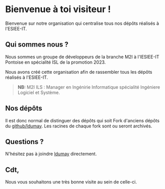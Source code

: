 # Bienvenue à toi visiteur !

Bienvenue sur notre organisation qui centralise tous nos dépôts réalisés à l'ESIEE-IT.

## Qui sommes nous ?

Nous sommes un groupe de développeurs de la branche M2I à l'IESIEE-IT Pontoise en spécialité ISL de la promotion 2023.

Nous avons créé cette organisation afin de rassembler tous les dépôts réalisés à l'ESIEE-IT.

> **NB:** M2I ILS : Manager en Ingénirie Informatique spécialité Ingéniere Logiciel et Système.

## Nos dépôts

Il est donc normal de distinguer des dépôts qui soit Fork d'anciens dépôts du [github/ldumay](https://github.com/ldumay). Les racines de chaque fork sont ou seront archivés.


## Questions ?

N'hésitez pas à joindre [ldumay](https://github.com/ldumay) directement.

## Cdt,

Nous vous souhaitons une très bonne visite au sein de celle-ci.
